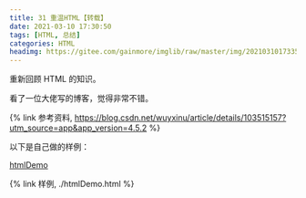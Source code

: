 ```yaml
---
title: 31 重温HTML【转载】
date: 2021-03-10 17:30:50
tags: [HTML, 总结]
categories: HTML
headimg: https://gitee.com/gainmore/imglib/raw/master/img/20210310173350.png
---
```


重新回顾 HTML 的知识。

<!-- more -->

看了一位大佬写的博客，觉得非常不错。

{% link 参考资料,  https://blog.csdn.net/wuyxinu/article/details/103515157?utm_source=app&app_version=4.5.2 %}

以下是自己做的样例：

<a href='./htmlDemo.html'>htmlDemo</a>

{% link 样例, ./htmlDemo.html %}